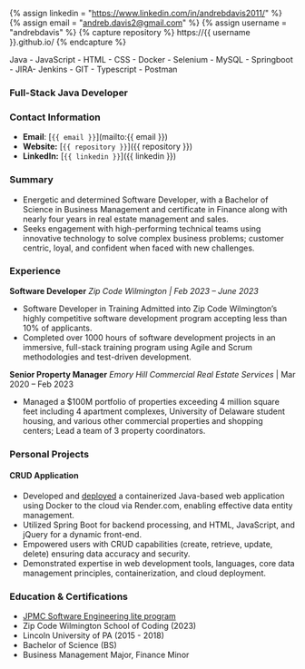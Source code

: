 {% assign linkedin = "https://www.linkedin.com/in/andrebdavis2011/" %}
{% assign email    = "andreb.davis2@gmail.com" %}
{% assign username = "andrebdavis" %}
{% capture repository %}
    https://{{ username }}.github.io/
{% endcapture %}
<link rel="stylesheet" type="text/css" media="all" href="./style.css" />

Java - JavaScript - HTML - CSS - Docker - Selenium - MySQL - Springboot - JIRA- Jenkins - GIT - Typescript - Postman

### Full-Stack Java Developer
### Contact Information
* **Email**: [`{{ email }}`](mailto:{{ email }})
* **Website:** [`{{ repository }}`]({{ repository }})
* **LinkedIn:** [`{{ linkedin }}`]({{ linkedin }})

### Summary 
- Energetic and determined Software Developer, with a Bachelor of Science in Business Management and 
certificate in Finance along with nearly four years in real estate management and sales. 
- Seeks engagement with 
high-performing technical teams using innovative technology to solve complex business problems; customer centric, loyal, and confident when faced with new challenges.

### Experience 
 **Software Developer**
*Zip Code Wilmington | Feb 2023 – June 2023*
- Software Developer in Training
Admitted into Zip Code Wilmington’s highly competitive software development program accepting less than 10% of applicants.
- Completed over 1000 hours of software development projects in an immersive, full-stack 
training program using Agile and Scrum methodologies and test-driven development.

**Senior Property Manager**
*Emory Hill Commercial Real Estate Services* | Mar 2020 – Feb 2023
- Managed a $100M portfolio of properties exceeding 4 million square feet including 4 apartment complexes, University of Delaware student housing, and various other commercial properties and shopping centers; Lead a team of 3 property coordinators.

### Personal Projects
#### CRUD Application
 - Developed and [deployed](https://crud-demo-4g6b.onrender.com/) a containerized Java-based web application using Docker to the cloud via Render.com, enabling effective data entity management.
- Utilized Spring Boot for backend processing, and HTML, JavaScript, and jQuery for a dynamic front-end.
- Empowered users with CRUD capabilities (create, retrieve, update, delete) ensuring data accuracy and security.
- Demonstrated expertise in web development tools, languages, core data management principles, containerization, and cloud deployment.

### Education & Certifications
* [JPMC Software Engineering lite program](https://forage-uploads-prod.s3.amazonaws.com/completion-certificates/J.P.%20Morgan/Wb4yEmHvZrC2qxiyX_JPMorgan%20Chase%20&%20Co._2g8vBegbBEG7yq5HT_1702330229853_completion_certificate.pdf)
* Zip Code Wilmington School of Coding (2023)
* Lincoln University of PA (2015 - 2018)
* Bachelor of Science (BS)
* Business Management Major, Finance Minor
 